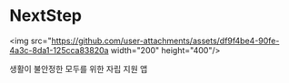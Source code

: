 # NextStep

<img src="https://github.com/user-attachments/assets/df9f4be4-90fe-4a3c-8da1-125cca83820a width="200" height="400"/>


생활이 불안정한 모두를 위한 자립 지원 앱
